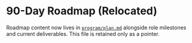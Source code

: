 # 90-Day Roadmap (Relocated)

Roadmap content now lives in [`program/plan.md`](program/plan.md) alongside role milestones and current deliverables. This file is retained only as a pointer.
